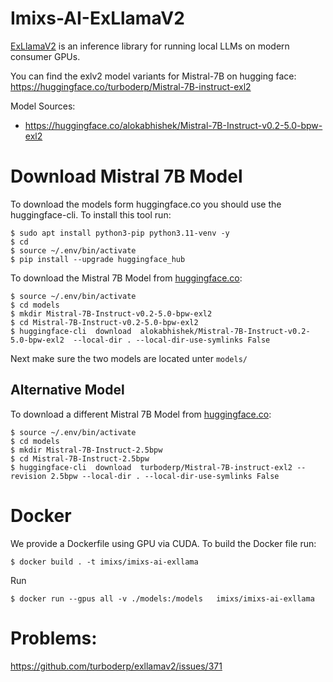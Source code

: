 # Imixs-AI-ExLlamaV2

[ExLlamaV2](https://github.com/turboderp/exllamav2)  is an inference library for running local LLMs on modern consumer GPUs.

You can find the exlv2 model variants for Mistral-7B on hugging face: https://huggingface.co/turboderp/Mistral-7B-instruct-exl2


Model Sources:

 - https://huggingface.co/alokabhishek/Mistral-7B-Instruct-v0.2-5.0-bpw-exl2



# Download Mistral 7B Model

To download the models form huggingface.co you should use the huggingface-cli. To install this tool  run:

```
$ sudo apt install python3-pip python3.11-venv -y
$ cd
$ source ~/.env/bin/activate
$ pip install --upgrade huggingface_hub
```


To download the Mistral 7B Model from [huggingface.co](https://huggingface.co/alokabhishek/Mistral-7B-Instruct-v0.2-5.0-bpw-exl2): 

```
$ source ~/.env/bin/activate
$ cd models
$ mkdir Mistral-7B-Instruct-v0.2-5.0-bpw-exl2
$ cd Mistral-7B-Instruct-v0.2-5.0-bpw-exl2
$ huggingface-cli  download  alokabhishek/Mistral-7B-Instruct-v0.2-5.0-bpw-exl2  --local-dir . --local-dir-use-symlinks False
```

Next make sure the two models are located unter `models/`


## Alternative Model

To download a different Mistral 7B Model from [huggingface.co](https://huggingface.co/turboderp/Mistral-7B-instruct-exl2/tree/2.5bpw): 

```
$ source ~/.env/bin/activate
$ cd models
$ mkdir Mistral-7B-Instruct-2.5bpw
$ cd Mistral-7B-Instruct-2.5bpw
$ huggingface-cli  download  turboderp/Mistral-7B-instruct-exl2 --revision 2.5bpw --local-dir . --local-dir-use-symlinks False
```



# Docker

We provide a Dockerfile using GPU via CUDA. To build the Docker file run:

    $ docker build . -t imixs/imixs-ai-exllama

Run

    $ docker run --gpus all -v ./models:/models   imixs/imixs-ai-exllama



# Problems:

https://github.com/turboderp/exllamav2/issues/371